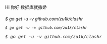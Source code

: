 Hi
你好
数据库就撒娇
<h6>$ go get -u -v github.com/zu1k/clashr

    $ go get -u -v github.com/zu1k/clashr


<div class="highlight highlight-source-shell">
    <pre>$ go get -u -v github.com/zu1k/clashr